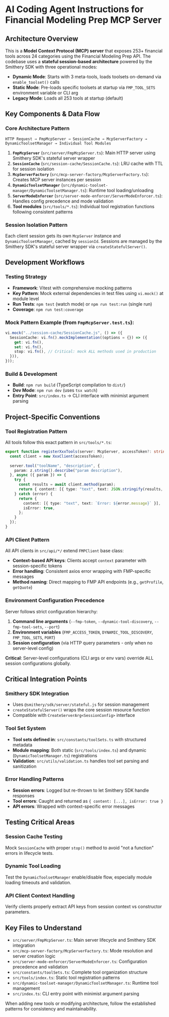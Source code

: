 # AI Coding Agent Instructions for Financial Modeling Prep MCP Server

## Architecture Overview

This is a **Model Context Protocol (MCP) server** that exposes 253+ financial tools across 24 categories using the Financial Modeling Prep API. The codebase uses a **stateful session-based architecture** powered by the Smithery SDK with three operational modes:

- **Dynamic Mode**: Starts with 3 meta-tools, loads toolsets on-demand via `enable_toolset()` calls
- **Static Mode**: Pre-loads specific toolsets at startup via `FMP_TOOL_SETS` environment variable or CLI arg
- **Legacy Mode**: Loads all 253 tools at startup (default)

## Key Components & Data Flow

### Core Architecture Pattern
```
HTTP Request → FmpMcpServer → SessionCache → McpServerFactory → DynamicToolsetManager → Individual Tool Modules
```

1. **`FmpMcpServer`** (`src/server/FmpMcpServer.ts`): Main HTTP server using Smithery SDK's stateful server wrapper
2. **`SessionCache`** (`src/session-cache/SessionCache.ts`): LRU cache with TTL for session isolation  
3. **`McpServerFactory`** (`src/mcp-server-factory/McpServerFactory.ts`): Creates MCP server instances per session
4. **`DynamicToolsetManager`** (`src/dynamic-toolset-manager/DynamicToolsetManager.ts`): Runtime tool loading/unloading
5. **`ServerModeEnforcer`** (`src/server-mode-enforcer/ServerModeEnforcer.ts`): Handles config precedence and mode validation
6. **Tool modules** (`src/tools/*.ts`): Individual tool registration functions following consistent patterns

### Session Isolation Pattern
Each client session gets its own `McpServer` instance and `DynamicToolsetManager`, cached by `sessionId`. Sessions are managed by the Smithery SDK's stateful server wrapper via `createStatefulServer()`.

## Development Workflows

### Testing Strategy
- **Framework**: Vitest with comprehensive mocking patterns
- **Key Pattern**: Mock external dependencies in test files using `vi.mock()` at module level
- **Run Tests**: `npm test` (watch mode) or `npm run test:run` (single run)
- **Coverage**: `npm run test:coverage`

### Mock Pattern Example (from `FmpMcpServer.test.ts`):
```typescript
vi.mock("../session-cache/SessionCache.js", () => ({
  SessionCache: vi.fn().mockImplementation((options = {}) => ({
    get: vi.fn(),
    set: vi.fn(), 
    stop: vi.fn(), // Critical: mock ALL methods used in production
  })),
}));
```

### Build & Development
- **Build**: `npm run build` (TypeScript compilation to `dist/`)
- **Dev Mode**: `npm run dev` (uses `tsx watch`)
- **Entry Point**: `src/index.ts` → CLI interface with minimist argument parsing

## Project-Specific Conventions

### Tool Registration Pattern
All tools follow this exact pattern in `src/tools/*.ts`:
```typescript
export function registerXxxTools(server: McpServer, accessToken?: string): void {
  const client = new XxxClient(accessToken);
  
  server.tool("toolName", "description", {
    param: z.string().describe("param description"),
  }, async ({ param }) => {
    try {
      const results = await client.method(param);
      return { content: [{ type: "text", text: JSON.stringify(results, null, 2) }] };
    } catch (error) {
      return {
        content: [{ type: "text", text: `Error: ${error.message}` }],
        isError: true,
      };
    }
  });
}
```

### API Client Pattern  
All API clients in `src/api/*/` extend `FMPClient` base class:
- **Context-based API keys**: Clients accept `context` parameter with session-specific tokens
- **Error handling**: Consistent axios error wrapping with FMP-specific messages
- **Method naming**: Direct mapping to FMP API endpoints (e.g., `getProfile`, `getQuote`)

### Environment Configuration Precedence
Server follows strict configuration hierarchy:
1. **Command line arguments** (`--fmp-token`, `--dynamic-tool-discovery`, `--fmp-tool-sets`, `--port`)
2. **Environment variables** (`FMP_ACCESS_TOKEN`, `DYNAMIC_TOOL_DISCOVERY`, `FMP_TOOL_SETS`, `PORT`) 
3. **Session configuration** (via HTTP query parameters - only when no server-level config)

**Critical**: Server-level configurations (CLI args or env vars) override ALL session configurations globally.

## Critical Integration Points

### Smithery SDK Integration
- Uses `@smithery/sdk/server/stateful.js` for session management
- `createStatefulServer()` wraps the core session resource function
- Compatible with `CreateServerArg<SessionConfig>` interface

### Tool Set System
- **Tool sets defined in**: `src/constants/toolSets.ts` with structured metadata
- **Module mapping**: Both static (`src/tools/index.ts`) and dynamic (`DynamicToolsetManager.ts`) registrations
- **Validation**: `src/utils/validation.ts` handles tool set parsing and sanitization

### Error Handling Patterns
- **Session errors**: Logged but re-thrown to let Smithery SDK handle responses
- **Tool errors**: Caught and returned as `{ content: [...], isError: true }`
- **API errors**: Wrapped with context-specific error messages

## Testing Critical Areas

### Session Cache Testing
Mock `SessionCache` with proper `stop()` method to avoid "not a function" errors in lifecycle tests.

### Dynamic Tool Loading
Test the `DynamicToolsetManager` enable/disable flow, especially module loading timeouts and validation.

### API Client Context Handling  
Verify clients properly extract API keys from session context vs constructor parameters.

## Key Files to Understand

- `src/server/FmpMcpServer.ts`: Main server lifecycle and Smithery SDK integration
- `src/mcp-server-factory/McpServerFactory.ts`: Mode resolution and server creation logic
- `src/server-mode-enforcer/ServerModeEnforcer.ts`: Configuration precedence and validation
- `src/constants/toolSets.ts`: Complete tool organization structure
- `src/tools/index.ts`: Static tool registration patterns
- `src/dynamic-toolset-manager/DynamicToolsetManager.ts`: Runtime tool management
- `src/index.ts`: CLI entry point with minimist argument parsing

When adding new tools or modifying architecture, follow the established patterns for consistency and maintainability.
